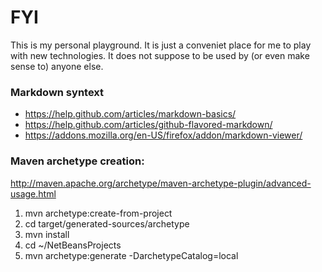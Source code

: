# FYI

This is my personal playground. 
It is just a conveniet place for me to play with new technologies.
It does not suppose to be used by (or even make sense to) anyone else.

### Markdown syntext

* https://help.github.com/articles/markdown-basics/
* https://help.github.com/articles/github-flavored-markdown/
* https://addons.mozilla.org/en-US/firefox/addon/markdown-viewer/

### Maven archetype creation:

http://maven.apache.org/archetype/maven-archetype-plugin/advanced-usage.html

1. mvn archetype:create-from-project
2. cd target/generated-sources/archetype
3. mvn install
4. cd ~/NetBeansProjects
5. mvn archetype:generate -DarchetypeCatalog=local
